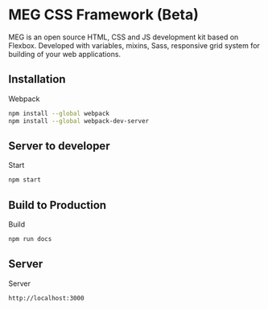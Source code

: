 # MEG CSS Framework (Beta)

MEG is an open source HTML, CSS and JS development kit based on Flexbox. Developed with variables, mixins, Sass, responsive grid system for building of your web applications.


## Installation

Webpack

```sh
npm install --global webpack
npm install --global webpack-dev-server
```

## Server to developer

Start

```sh
npm start
```

## Build to Production

Build

```sh
npm run docs
```

## Server

Server

```sh
http://localhost:3000
```

